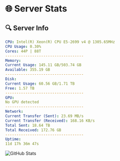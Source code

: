 # 🌐 Server Stats
## 🔍 Server Info
```yaml
CPU: Intel(R) Xeon(R) CPU E5-2699 v4 @ 1305.65MHz
CPU Usage: 0.30%
Cores: 44P | 88T
-----------------------------------
Memory:
Current Usage: 145.11 GB/503.74 GB
Available: 355.19 GB
-----------------------------------
Disk:
Current Usage: 60.56 GB/1.71 TB
Free: 1.57 TB
-----------------------------------
GPU:
No GPU detected
-----------------------------------
Network:
Current Transfer (Sent): 23.69 MB/s
Current Transfer (Received): 168.16 KB/s
Total Sent: 18.64 TB
Total Received: 172.76 GB
-----------------------------------
Uptime:
11d 17h 36m 47s
```
![GitHub Stats](https://img.shields.io/badge/Updated-2025-03-19_14:59:36-blue)